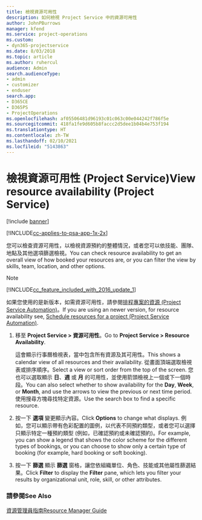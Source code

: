 ```yaml
---
title: 檢視資源可用性
description: 如何檢視 Project Service 中的資源可用性
author: JohnPBurrows
manager: kfend
ms.service: project-operations
ms.custom:
- dyn365-projectservice
ms.date: 8/03/2018
ms.topic: article
ms.author: ruhercul
audience: Admin
search.audienceType:
- admin
- customizer
- enduser
search.app:
- D365CE
- D365PS
- ProjectOperations
ms.openlocfilehash: af05506481d96193c01c063c00e044242f786f5e
ms.sourcegitcommit: 418fa1fe9d605b8faccc2d5dee1b04b4e753f194
ms.translationtype: HT
ms.contentlocale: zh-TW
ms.lasthandoff: 02/10/2021
ms.locfileid: "5143863"
---
```

# <a name="view-resource-availability-project-service"></a><span data-ttu-id="46448-103">檢視資源可用性 (Project Service)</span><span class="sxs-lookup"><span data-stu-id="46448-103">View resource availability (Project Service)</span></span>

[!include [banner](../includes/psa-now-project-operations.md)]

[!INCLUDE[cc-applies-to-psa-app-1x-2x](../includes/cc-applies-to-psa-app-1x-2x.md)]

<span data-ttu-id="46448-104">您可以檢查資源可用性，以檢視資源預約的整體情況，或者您可以依技能、團隊、地點及其他選項篩選檢視。</span><span class="sxs-lookup"><span data-stu-id="46448-104">You can check resource availability to get an overall view of how booked your resources are, or you can filter the view by skills, team, location, and other options.</span></span>  
  
> [!NOTE]
> [!INCLUDE[cc_feature_included_with_2016_update_1](../includes/cc-feature-included-with-2016-update-1.md)]  
> 
>  <span data-ttu-id="46448-105">如果您使用的是新版本，如需資源可用性，請參閱[排程專案的資源 (Project Service Automation)](../psa/schedule-resources-project.md)。</span><span class="sxs-lookup"><span data-stu-id="46448-105">If you are using an newer version, for resource availability see, [Schedule resources for a project (Project Service Automation)](../psa/schedule-resources-project.md).</span></span>  

1. <span data-ttu-id="46448-106">移至 **Project Service > 資源可用性**。</span><span class="sxs-lookup"><span data-stu-id="46448-106">Go to **Project Service > Resource Availability**.</span></span>  

    <span data-ttu-id="46448-107">這會顯示行事曆檢視表，當中包含所有資源及其可用性。</span><span class="sxs-lookup"><span data-stu-id="46448-107">This shows a calendar view of all resources and their availability.</span></span> <span data-ttu-id="46448-108">從畫面頂端選取檢視表或排序順序。</span><span class="sxs-lookup"><span data-stu-id="46448-108">Select a view or sort order from the top of the screen.</span></span> <span data-ttu-id="46448-109">您也可以選取顯示 **日**、**週** 或 **月** 的可用性，並使用箭頭檢視上一個或下一個時段。</span><span class="sxs-lookup"><span data-stu-id="46448-109">You can also select whether to show availability for the **Day**, **Week**, or **Month**, and use the arrows to view the previous or next time period.</span></span> <span data-ttu-id="46448-110">使用搜尋方塊尋找特定資源。</span><span class="sxs-lookup"><span data-stu-id="46448-110">Use the search box to find a specific resource.</span></span>  

2. <span data-ttu-id="46448-111">按一下 **選項** 變更顯示內容。</span><span class="sxs-lookup"><span data-stu-id="46448-111">Click **Options** to change what displays.</span></span> <span data-ttu-id="46448-112">例如，您可以顯示帶有色彩配置的圖例，以代表不同預約類型，或者您可以選擇只顯示特定一種預約類型 (例如，已確認預約或未確認預約)。</span><span class="sxs-lookup"><span data-stu-id="46448-112">For example, you can show a legend that shows the color scheme for the different types of bookings, or you can choose to show only a certain type of booking (for example, hard booking or soft booking).</span></span>  

3. <span data-ttu-id="46448-113">按一下 **篩選** 顯示 **篩選** 窗格，讓您依組織單位、角色、技能或其他屬性篩選結果。</span><span class="sxs-lookup"><span data-stu-id="46448-113">Click **Filter** to display the **Filter** pane, which lets you filter your results by organizational unit, role, skill, or other attributes.</span></span>  

### <a name="see-also"></a><span data-ttu-id="46448-114">請參閱</span><span class="sxs-lookup"><span data-stu-id="46448-114">See Also</span></span>  
 [<span data-ttu-id="46448-115">資源管理員指南</span><span class="sxs-lookup"><span data-stu-id="46448-115">Resource Manager Guide</span></span>](../psa/resource-manager-guide.md)

